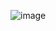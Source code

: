![image](https://user-images.githubusercontent.com/58378442/99839518-74a00200-2b30-11eb-834a-8c50d40027a7.png)
